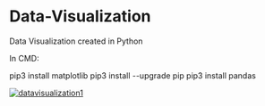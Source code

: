 # Data-Visualization
Data Visualization created in Python

In CMD:

pip3 install matplotlib
pip3 install --upgrade pip
pip3 install pandas

<a href="https://ibb.co/mpJ9pc"><img src="https://preview.ibb.co/dE3LvH/datavisualization1.png" alt="datavisualization1" border="0"></a><br /><br />
